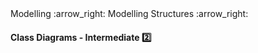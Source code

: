 <link rel="stylesheet" href="{{baseUrl}}/css/textbook.css">

<div class="website-content">

<div id="path">Modelling :arrow_right: Modelling Structures :arrow_right:</div>

<div id="title">

#### Class Diagrams - Intermediate :two:

</div>

<div id="body">

<dynamic-panel src="../../../oop/classes/classLevelMembers/topicPanel.md" header="OOP: Classes: Class Level Members" is-open></dynamic-panel>
<dynamic-panel src="../../../oop/classes/enumerations/topicPanel.md" header="OOP: Classes: Enumerations" is-open></dynamic-panel>
<dynamic-panel src="../../../oop/associations/multiplicity/topicPanel.md" header="OOP: Associations: Multiplicity" is-open></dynamic-panel>
<dynamic-panel src="../../../oop/associations/dependencies/topicPanel.md" header="OOP: Associations: Dependencies" is-open></dynamic-panel>
<dynamic-panel src="../../../oop/associations/composition/topicPanel.md" header="OOP: Associations: Composition" is-open></dynamic-panel>
<dynamic-panel src="../../../oop/inheritance/interfaces/topicPanel.md" header="OOP: Inheritance: Interfaces" is-open></dynamic-panel>
<dynamic-panel src="../../../oop/inheritance/abstractClasses/topicPanel.md" header="OOP: Inheritance: Abstract Classes" is-open></dynamic-panel>

</div>

</div>
